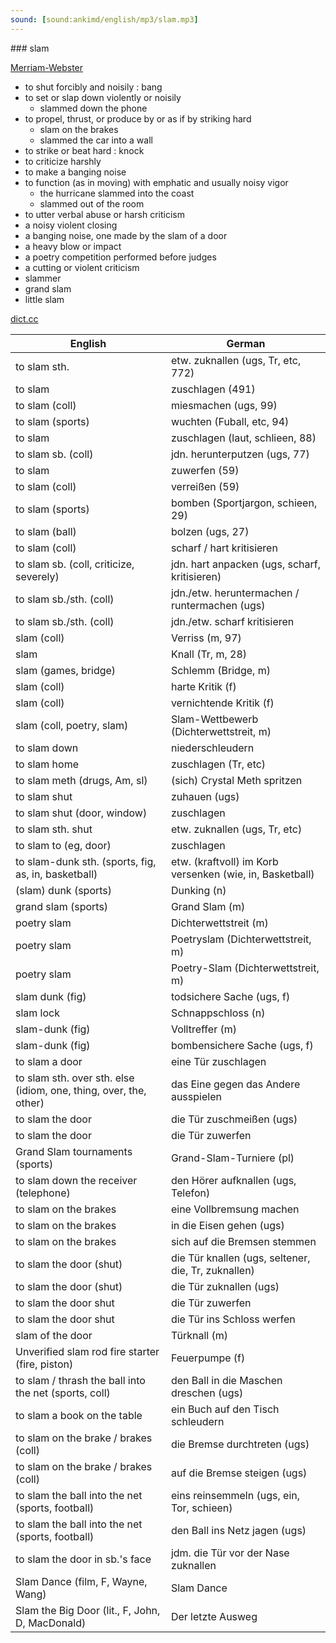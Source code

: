 ```yaml
---
sound: [sound:ankimd/english/mp3/slam.mp3]
---
```


\### slam

[Merriam-Webster](https://www.merriam-webster.com/dictionary/slam)

- to shut forcibly and noisily : bang
- to set or slap down violently or noisily
    - slammed down the phone
- to propel, thrust, or produce by or as if by striking hard
    - slam on the brakes
    - slammed the car into a wall
- to strike or beat hard : knock
- to criticize harshly
- to make a banging noise
- to function (as in moving) with emphatic and usually noisy vigor
    - the hurricane slammed into the coast
    - slammed out of the room
- to utter verbal abuse or harsh criticism
- a noisy violent closing
- a banging noise, one made by the slam of a door
- a heavy blow or impact
- a poetry competition performed before judges
- a cutting or violent criticism
- slammer
- grand slam
- little slam

[dict.cc](https://www.dict.cc/slam)

| English        | German       |
| -------------- | ------------ |
| to slam sth. | etw. zuknallen (ugs, Tr, etc, 772) |
| to slam | zuschlagen (491) |
| to slam (coll) | miesmachen (ugs, 99) |
| to slam (sports) | wuchten (Fuball, etc, 94) |
| to slam | zuschlagen (laut, schlieen, 88) |
| to slam sb. (coll) | jdn. herunterputzen (ugs, 77) |
| to slam | zuwerfen (59) |
| to slam (coll) | verreißen (59) |
| to slam (sports) | bomben (Sportjargon, schieen, 29) |
| to slam (ball) | bolzen (ugs, 27) |
| to slam (coll) | scharf / hart kritisieren |
| to slam sb. (coll, criticize, severely) | jdn. hart anpacken (ugs, scharf, kritisieren) |
| to slam sb./sth. (coll) | jdn./etw. heruntermachen / runtermachen (ugs) |
| to slam sb./sth. (coll) | jdn./etw. scharf kritisieren |
| slam (coll) | Verriss (m, 97) |
| slam | Knall (Tr, m, 28) |
| slam (games, bridge) | Schlemm (Bridge, m) |
| slam (coll) | harte Kritik (f) |
| slam (coll) | vernichtende Kritik (f) |
| slam (coll, poetry, slam) | Slam-Wettbewerb (Dichterwettstreit, m) |
| to slam down | niederschleudern |
| to slam home | zuschlagen (Tr, etc) |
| to slam meth (drugs, Am, sl) | (sich) Crystal Meth spritzen |
| to slam shut | zuhauen (ugs) |
| to slam shut (door, window) | zuschlagen |
| to slam sth. shut | etw. zuknallen (ugs, Tr, etc) |
| to slam to (eg, door) | zuschlagen |
| to slam-dunk sth. (sports, fig, as, in, basketball) | etw. (kraftvoll) im Korb versenken (wie, in, Basketball) |
| (slam) dunk (sports) | Dunking (n) |
| grand slam (sports) | Grand Slam (m) |
| poetry slam | Dichterwettstreit (m) |
| poetry slam | Poetryslam (Dichterwettstreit, m) |
| poetry slam | Poetry-Slam (Dichterwettstreit, m) |
| slam dunk (fig) | todsichere Sache (ugs, f) |
| slam lock | Schnappschloss (n) |
| slam-dunk (fig) | Volltreffer (m) |
| slam-dunk (fig) | bombensichere Sache (ugs, f) |
| to slam a door | eine Tür zuschlagen |
| to slam sth. over sth. else (idiom, one, thing, over, the, other) | das Eine gegen das Andere ausspielen |
| to slam the door | die Tür zuschmeißen (ugs) |
| to slam the door | die Tür zuwerfen |
| Grand Slam tournaments (sports) | Grand-Slam-Turniere (pl) |
| to slam down the receiver (telephone) | den Hörer aufknallen (ugs, Telefon) |
| to slam on the brakes | eine Vollbremsung machen |
| to slam on the brakes | in die Eisen gehen (ugs) |
| to slam on the brakes | sich auf die Bremsen stemmen |
| to slam the door (shut) | die Tür knallen (ugs, seltener, die, Tr, zuknallen) |
| to slam the door (shut) | die Tür zuknallen (ugs) |
| to slam the door shut | die Tür zuwerfen |
| to slam the door shut | die Tür ins Schloss werfen |
| slam of the door | Türknall (m) |
| Unverified slam rod fire starter (fire, piston) | Feuerpumpe (f) |
| to slam / thrash the ball into the net (sports, coll) | den Ball in die Maschen dreschen (ugs) |
| to slam a book on the table | ein Buch auf den Tisch schleudern |
| to slam on the brake / brakes (coll) | die Bremse durchtreten (ugs) |
| to slam on the brake / brakes (coll) | auf die Bremse steigen (ugs) |
| to slam the ball into the net (sports, football) | eins reinsemmeln (ugs, ein, Tor, schieen) |
| to slam the ball into the net (sports, football) | den Ball ins Netz jagen (ugs) |
| to slam the door in sb.'s face | jdm. die Tür vor der Nase zuknallen |
| Slam Dance (film, F, Wayne, Wang) | Slam Dance |
| Slam the Big Door (lit., F, John, D, MacDonald) | Der letzte Ausweg |
